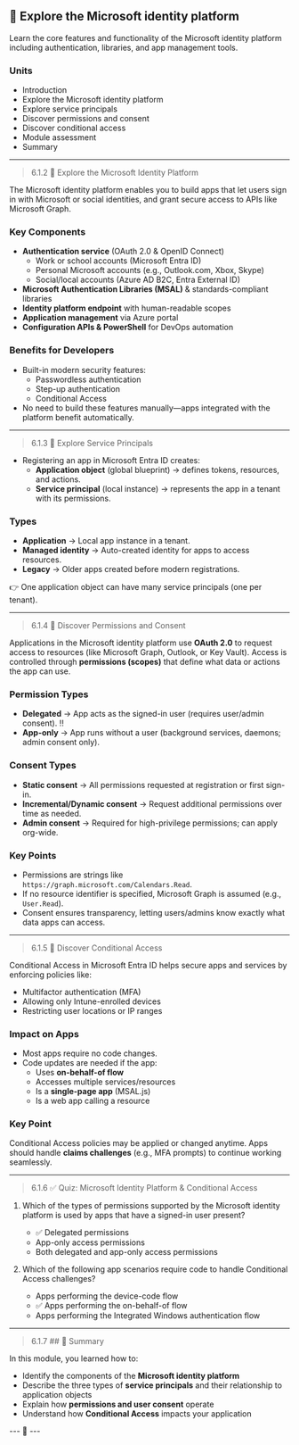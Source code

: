 ## 📌 Explore the Microsoft identity platform  

Learn the core features and functionality of the Microsoft identity platform including authentication, libraries, and app management tools.  

### Units  
- Introduction  
- Explore the Microsoft identity platform  
- Explore service principals  
- Discover permissions and consent  
- Discover conditional access  
- Module assessment  
- Summary  

---

> 6.1.2 🔑 Explore the Microsoft Identity Platform  

The Microsoft identity platform enables you to build apps that let users sign in with Microsoft or social identities, and grant secure access to APIs like Microsoft Graph.  

### Key Components  
- **Authentication service** (OAuth 2.0 & OpenID Connect)  
  - Work or school accounts (Microsoft Entra ID)  
  - Personal Microsoft accounts (e.g., Outlook.com, Xbox, Skype)  
  - Social/local accounts (Azure AD B2C, Entra External ID)  
- **Microsoft Authentication Libraries (MSAL)** & standards-compliant libraries  
- **Identity platform endpoint** with human-readable scopes  
- **Application management** via Azure portal  
- **Configuration APIs & PowerShell** for DevOps automation  

### Benefits for Developers  
- Built-in modern security features:  
  - Passwordless authentication  
  - Step-up authentication  
  - Conditional Access  
- No need to build these features manually—apps integrated with the platform benefit automatically.  

---

> 6.1.3 🔐 Explore Service Principals  

- Registering an app in Microsoft Entra ID creates:  
  - **Application object** (global blueprint) → defines tokens, resources, and actions.  
  - **Service principal** (local instance) → represents the app in a tenant with its permissions.  

### Types  
- **Application** → Local app instance in a tenant.  
- **Managed identity** → Auto-created identity for apps to access resources.  
- **Legacy** → Older apps created before modern registrations.  

👉 One application object can have many service principals (one per tenant).  


---
> 6.1.4 🔑 Discover Permissions and Consent  

Applications in the Microsoft identity platform use **OAuth 2.0** to request access to resources (like Microsoft Graph, Outlook, or Key Vault). Access is controlled through **permissions (scopes)** that define what data or actions the app can use.  

### Permission Types  
- **Delegated** → App acts as the signed-in user (requires user/admin consent). ‼️ 
- **App-only** → App runs without a user (background services, daemons; admin consent only).  

### Consent Types  
- **Static consent** → All permissions requested at registration or first sign-in.  
- **Incremental/Dynamic consent** → Request additional permissions over time as needed.  
- **Admin consent** → Required for high-privilege permissions; can apply org-wide.  

### Key Points  
- Permissions are strings like `https://graph.microsoft.com/Calendars.Read`.  
- If no resource identifier is specified, Microsoft Graph is assumed (e.g., `User.Read`).  
- Consent ensures transparency, letting users/admins know exactly what data apps can access.  

---
> 6.1.5 🔐 Discover Conditional Access  

Conditional Access in Microsoft Entra ID helps secure apps and services by enforcing policies like:  
- Multifactor authentication (MFA)  
- Allowing only Intune-enrolled devices  
- Restricting user locations or IP ranges  

### Impact on Apps  
- Most apps require no code changes.  
- Code updates are needed if the app:  
  - Uses **on-behalf-of flow**  
  - Accesses multiple services/resources  
  - Is a **single-page app** (MSAL.js)  
  - Is a web app calling a resource  

### Key Point  
Conditional Access policies may be applied or changed anytime. Apps should handle **claims challenges** (e.g., MFA prompts) to continue working seamlessly.  

---
> 6.1.6 ✅ Quiz: Microsoft Identity Platform & Conditional Access

1. Which of the types of permissions supported by the Microsoft identity platform is used by apps that have a signed-in user present?  
   - ✅ Delegated permissions  
   - App-only access permissions  
   - Both delegated and app-only access permissions  

2. Which of the following app scenarios require code to handle Conditional Access challenges?  
   - Apps performing the device-code flow  
   - ✅ Apps performing the on-behalf-of flow  
   - Apps performing the Integrated Windows authentication flow  

---
> 6.1.7 ## 📝 Summary

In this module, you learned how to:

- Identify the components of the **Microsoft identity platform**  
- Describe the three types of **service principals** and their relationship to application objects  
- Explain how **permissions and user consent** operate  
- Understand how **Conditional Access** impacts your application  

--- 👞 ---
